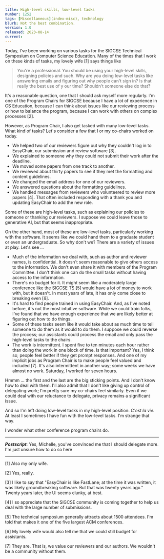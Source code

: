 ```yaml
---
title: High-level skills, low-level tasks
number: 1252
tags: [Miscellaneous](index-misc), technology
blurb: Not the best combination.
version: 1.0
released: 2023-08-14
current: 
---
```

Today, I've been working on various tasks for the SIGCSE Technical Symposium on Computer Science Education.  Many of the times that I work on these kinds of tasks, my lovely wife [1] says things like 

> You're a professional.  You should be using your high-level skills, designing policies and such.  Why are you doing low-level tasks like answering emails and figuring out why people can't sign in?  Is that really the best use of y our time?  Shouldn't someone else do that?

It's a reasonable question, one that I should ask myself more regularly.  I'm one of the Program Chairs for SIGCSE because I have a lot of experience in CS Education, because I can think about issues like our reviewing process or how to balance the program, because I can work with others on complex processes [2].

However, as Program Chair, I also get tasked with many low-level tasks.  What kind of tasks?  Let's consider a few that I or my co-chairs worked on today.

* We helped two of our reviewers figure out why they couldn't log in to EasyChair, our submission and review software [3].
* We explained to someone why they could not submit their work after the deadline.
* We moved some papers from one track to another.
* We reviewed about thirty papers to see if they met the formatting and content guidelines.
* We changed the email address for one of our reviewers.
* We answered questions about the formatting guidelines.
* We handled messages from reviewers who volunteered to review more papers [4].  That often included responding with a thank you and updating EasyChair to add the new role.

Some of these are high-level tasks, such as explaining our policies to someone or thanking our reviewers.  I suppose we could leave those to generative AI, but that seems inappropriate.

On the other hand, most of these are low-level tasks, particularly working with the software.  It seems like we could hand them to a graduate student or even an undergraduate.  So why don't we? There are a variety of issues at play.  Let's see ...

* Much of the information we deal with, such as author and reviewer names, is confidential.  It doesn't seem reasonable to give others access to the information.  We don't even share it with members of the Program Committee.  I don't think one can do the small tasks without having access to the information.
* There's no budget for it.  It might seem like a moderately large conference like the SIGCSE TS [5] would have a lot of money to work with, but it doesn't.  In most years of late, it has only come close to breaking even [6].
* It's hard to find people trained in using EasyChair.  And, as I've noted before, it's not the most intuitive software.  While we could train folks, I've found that we have enough experience that we are likely better at figuring out how to do things.
* Some of these tasks seem like it would take about as much time to tell someone to do them as it would to do them.  I suppose we could reverse the process; our assistants could process the email and only pass the high-level tasks to  the chairs.
* The work is intermittent.  I spent five to ten minutes each hour rather than doing the work in one block of time.  Is that important?  Yes, I think so; people feel better if they get prompt responses.  And one of my implicit jobs as Program Chair is to make people feel valued and included [7].  It's also intermittent in another way; some weeks we have almost no work.  Saturday, I worked for seven hours.

Hmmm ... the first and the last are the big sticking points.  And I don't know how to deal with them.  I'll also admit that I don't like giving up control of delegating work; I'm pretty sure my co-chairs feel similarly.  Even if we could deal with our reluctance to delegate, privacy remains a significant issue.

And so I'm left doing low-level tasks in my high-level position.  _C'est la vie._  At least I sometimes I have fun with the low-level tasks.  I'm strange that way.

I wonder what other conference program chairs do.

---

**_Postscript_**: Yes, Michelle, you've convinced me that I should delegate more.  I'm just unsure how to do so here

---

[1] Also my only wife.

[2] Yes, really.

[3] I like to say that "EasyChair is like FastLane; at the time it was written, it was likely groundbreaking software.  But that was twenty years ago." Twenty years later, the UI seems clunky, at best.

[4] I so appreciate that the SIGCSE community is coming together to help us deal with the large number of submissions.

[5] The technical symposium generally attracts about 1500 attendees.  I'm told that makes it one of the five largest ACM conferences.

[6] My lovely wife would also tell me that we could still budget for assistants.

[7] They are.  That is, we value our reviewers and our authors.  We wouldn't be a community without them.
